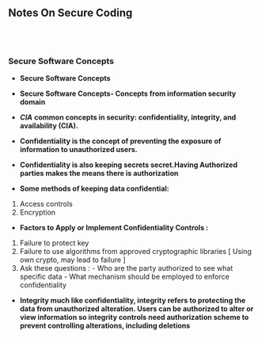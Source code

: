 ## Notes On Secure Coding 


<br><br>

### Secure Software Concepts

* **Secure Software Concepts**

* **Secure Software Concepts- Concepts from information security domain**

*  _**CIA**_ **common concepts in security: confidentiality, integrity, and availability (CIA).**

* **Confidentiality is the concept of preventing the exposure of information to unauthorized users.**

* **Confidentiality is also keeping secrets secret.Having Authorized parties makes the means there is authorization**  

* **Some methods of keeping data confidential:**

 1. Access controls
 2. Encryption

* **Factors to Apply or Implement Confidentiality Controls :**

 1. Failure to protect key
 2. Failure to use algorithms from approved cryptographic libraries [ Using own crypto, may lead to failure ] 
 3. Ask these questions :  - Who are the party authorized to see what specific data  - What mechanism should be employed to enforce confidentiality

* **Integrity much like confidentiality, integrity refers to protecting the data from unauthorized alteration. Users can be authorized to alter or view information 
  so integrity controls need authorization scheme to prevent controlling alterations, including deletions**
